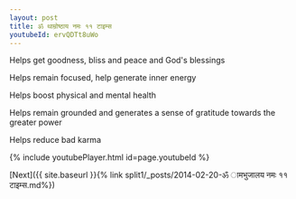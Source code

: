 ```yaml
---
layout: post
title: ॐ थाम्रोष्ठाय नमः ११ टाइम्स
youtubeId: ervQDTt8uWo
---
```

 
 
Helps get goodness, bliss and peace and God's blessings
 
Helps remain focused, help generate inner energy 
 
Helps boost physical and mental health 
 
Helps remain grounded and generates a sense of gratitude towards the greater power 
 
Helps reduce bad karma
 
 
 
 


{% include youtubePlayer.html id=page.youtubeId %}
 
[Next]({{ site.baseurl }}{% link  split1/_posts/2014-02-20-ॐ ामभुजालय नमः ११ टाइम्स.md%})
 
